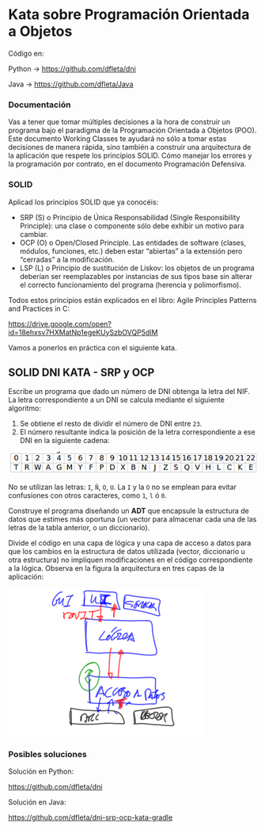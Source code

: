  
Kata sobre Programación Orientada a Objetos
===========================================

Código en: 

Python -> https://github.com/dfleta/dni

Java -> https://github.com/dfleta/Java 

### Documentación

Vas a tener que tomar múltiples decisiones a la hora de construir un programa bajo el paradigma de la Programación Orientada a Objetos (POO). Este documento Working Classes te ayudará no sólo a tomar estas decisiones de manera rápida, sino también a construir una arquitectura de la aplicación que respete los principios SOLID.
Cómo manejar los errores y la programación por contrato, en el documento Programación Defensiva.

### SOLID
Aplicad los principios SOLID que ya conocéis:
 - SRP (S) o Principio de Única Responsabilidad (Single Responsibility Principle): una clase o componente sólo debe exhibir un motivo para cambiar.
 - OCP (O) o Open/Closed Principle. Las entidades de software (clases, módulos, funciones, etc.) deben estar “abiertas” a la extensión pero “cerradas” a la modificación.
 - LSP (L) o Principio de sustitución de Liskov: los objetos de un programa deberían ser reemplazables por instancias de sus tipos base sin alterar el correcto funcionamiento del programa (herencia y polimorfismo).

Todos estos principios están explicados en el libro: 
Agile Principles Patterns and Practices in C:

https://drive.google.com/open?id=18ehxsv7HXMatNp1egeKUySzbOVQP5dIM

Vamos a ponerlos en práctica con el siguiente kata.

## SOLID DNI KATA - SRP y OCP 

Escribe un programa que dado un número de DNI obtenga la letra del NIF. La letra correspondiente a un DNI se calcula mediante el siguiente algoritmo: 
 1. Se obtiene el resto de dividir el número de DNI entre `23`.
 2. El número resultante indica la posición de la letra correspondiente a ese DNI en la siguiente cadena:

![Tabla de asignación](./doc/tabla_asignacion.png)


No se utilizan las letras: `I`, `Ñ`, `O`, `U`.
La `I` y la `O` no se emplean para evitar confusiones con otros caracteres, como `1`, `l` ó `0`.

Construye el programa diseñando un **ADT** que encapsule la estructura de datos que estimes más oportuna (un vector para almacenar cada una de las letras de la tabla anterior, o un diccionario). 

Divide el código en una capa de lógica y una capa de acceso a datos para que los cambios en la estructura de datos utilizada (vector, diccionario u otra estructura) no impliquen modificaciones en el código correspondiente a la lógica. Observa en la figura la arquitectura en tres capas de la aplicación:

![Arquitectura en 3 capas](./doc/n-tier.png)


### Posibles soluciones

Solución en Python:

https://github.com/dfleta/dni

Solución en Java:

https://github.com/dfleta/dni-srp-ocp-kata-gradle
